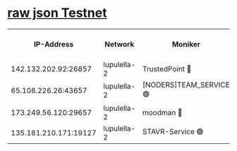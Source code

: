 [raw json Testnet](https://rpc-check.jaclalt.stavr.tech/jaclalt/rpc-jaclalt-result.json)
=

<table><tr><th>IP-Address</th><th>Network</th><th>Moniker</th><th>Latest Block Height</th><th>Earliest Block Height</th><th>Catching Up</th><th>Tx Index</th><th>Voting Power</th><th>Scan Time</th></tr><tr><td>142.132.202.92:26857</td><td>lupulella-2</td><td>TrustedPoint 🔴</td><td>7174102</td><td>6282001</td><td>False</td><td>off</td><td>400065</td><td>2024-03-19T07:07:35.718419782UTC</td></tr><tr><td>65.108.226.26:43657</td><td>lupulella-2</td><td>[NODERS]TEAM_SERVICE 🟢</td><td>7174102</td><td>6282001</td><td>False</td><td>on</td><td>0</td><td>2024-03-19T07:07:36.020269323UTC</td></tr><tr><td>173.249.56.120:29657</td><td>lupulella-2</td><td>moodman 🔴</td><td>7174102</td><td>7074102</td><td>False</td><td>off</td><td>1075134</td><td>2024-03-19T07:07:35.494081465UTC</td></tr><tr><td>135.181.210.171:19127</td><td>lupulella-2</td><td>STAVR-Service 🟢</td><td>7174101</td><td>7173001</td><td>False</td><td>on</td><td>0</td><td>2024-03-19T07:07:26.888690473UTC</td></tr></table>
